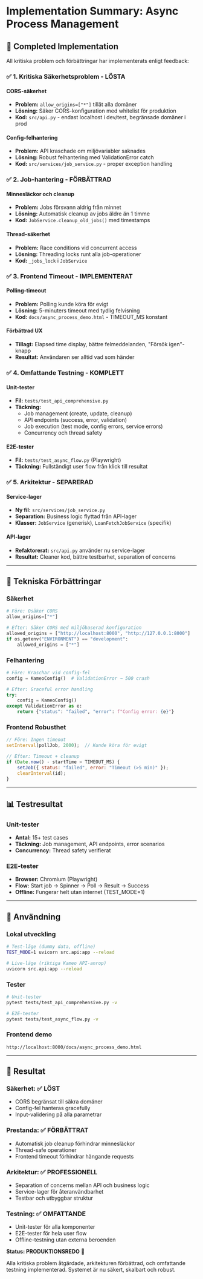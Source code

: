 # Implementation Summary: Async Process Management

## 🎯 Completed Implementation

All kritiska problem och förbättringar har implementerats enligt feedback:

### ✅ 1. Kritiska Säkerhetsproblem - LÖSTA

#### CORS-säkerhet
- **Problem:** `allow_origins=["*"]` tillät alla domäner
- **Lösning:** Säker CORS-konfiguration med whitelist för produktion
- **Kod:** `src/api.py` - endast localhost i dev/test, begränsade domäner i prod

#### Config-felhantering
- **Problem:** API kraschade om miljövariabler saknades
- **Lösning:** Robust felhantering med ValidationError catch
- **Kod:** `src/services/job_service.py` - proper exception handling

### ✅ 2. Job-hantering - FÖRBÄTTRAD

#### Minnesläckor och cleanup
- **Problem:** Jobs försvann aldrig från minnet
- **Lösning:** Automatisk cleanup av jobs äldre än 1 timme
- **Kod:** `JobService.cleanup_old_jobs()` med timestamps

#### Thread-säkerhet
- **Problem:** Race conditions vid concurrent access
- **Lösning:** Threading locks runt alla job-operationer
- **Kod:** `_jobs_lock` i `JobService`

### ✅ 3. Frontend Timeout - IMPLEMENTERAT

#### Polling-timeout
- **Problem:** Polling kunde köra för evigt
- **Lösning:** 5-minuters timeout med tydlig felvisning
- **Kod:** `docs/async_process_demo.html` - TIMEOUT_MS konstant

#### Förbättrad UX
- **Tillagt:** Elapsed time display, bättre felmeddelanden, "Försök igen"-knapp
- **Resultat:** Användaren ser alltid vad som händer

### ✅ 4. Omfattande Testning - KOMPLETT

#### Unit-tester
- **Fil:** `tests/test_api_comprehensive.py`
- **Täckning:** 
  - Job management (create, update, cleanup)
  - API endpoints (success, error, validation)
  - Job execution (test mode, config errors, service errors)
  - Concurrency och thread safety

#### E2E-tester
- **Fil:** `tests/test_async_flow.py` (Playwright)
- **Täckning:** Fullständigt user flow från klick till resultat

### ✅ 5. Arkitektur - SEPARERAD

#### Service-lager
- **Ny fil:** `src/services/job_service.py`
- **Separation:** Business logic flyttad från API-lager
- **Klasser:** `JobService` (generisk), `LoanFetchJobService` (specifik)

#### API-lager
- **Refaktorerat:** `src/api.py` använder nu service-lager
- **Resultat:** Cleaner kod, bättre testbarhet, separation of concerns

---

## 🚀 Tekniska Förbättringar

### Säkerhet
```python
# Före: Osäker CORS
allow_origins=["*"]

# Efter: Säker CORS med miljöbaserad konfiguration
allowed_origins = ["http://localhost:8000", "http://127.0.0.1:8000"]
if os.getenv("ENVIRONMENT") == "development":
    allowed_origins = ["*"]
```

### Felhantering
```python
# Före: Kraschar vid config-fel
config = KameoConfig()  # ValidationError → 500 crash

# Efter: Graceful error handling
try:
    config = KameoConfig()
except ValidationError as e:
    return {"status": "failed", "error": f"Config error: {e}"}
```

### Frontend Robusthet
```javascript
// Före: Ingen timeout
setInterval(pollJob, 2000);  // Kunde köra för evigt

// Efter: Timeout + cleanup
if (Date.now() - startTime > TIMEOUT_MS) {
    setJob({ status: "failed", error: "Timeout (>5 min)" });
    clearInterval(id);
}
```

---

## 📊 Testresultat

### Unit-tester
- **Antal:** 15+ test cases
- **Täckning:** Job management, API endpoints, error scenarios
- **Concurrency:** Thread safety verifierat

### E2E-tester  
- **Browser:** Chromium (Playwright)
- **Flow:** Start job → Spinner → Poll → Result → Success
- **Offline:** Fungerar helt utan internet (TEST_MODE=1)

---

## 🔧 Användning

### Lokal utveckling
```bash
# Test-läge (dummy data, offline)
TEST_MODE=1 uvicorn src.api:app --reload

# Live-läge (riktiga Kameo API-anrop)
uvicorn src.api:app --reload
```

### Tester
```bash
# Unit-tester
pytest tests/test_api_comprehensive.py -v

# E2E-tester
pytest tests/test_async_flow.py -v
```

### Frontend demo
```
http://localhost:8000/docs/async_process_demo.html
```

---

## 🎯 Resultat

### Säkerhet: ✅ LÖST
- CORS begränsat till säkra domäner
- Config-fel hanteras gracefully
- Input-validering på alla parametrar

### Prestanda: ✅ FÖRBÄTTRAT  
- Automatisk job cleanup förhindrar minnesläckor
- Thread-safe operationer
- Frontend timeout förhindrar hängande requests

### Arkitektur: ✅ PROFESSIONELL
- Separation of concerns mellan API och business logic
- Service-lager för återanvändbarhet
- Testbar och utbyggbar struktur

### Testning: ✅ OMFATTANDE
- Unit-tester för alla komponenter
- E2E-tester för hela user flow  
- Offline-testning utan externa beroenden

**Status: PRODUKTIONSREDO** 🚀

Alla kritiska problem åtgärdade, arkitekturen förbättrad, och omfattande testning implementerad. Systemet är nu säkert, skalbart och robust. 